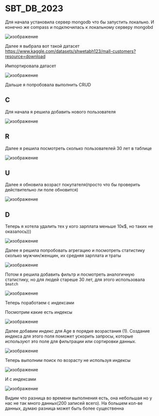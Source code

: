 # SBT_DB_2023

Для начала установила сервер mongodb что бы запустить локально. И конечно же compass и подключилась к локальному серверу mongobd

![изображение](https://github.com/KatyaProkhorchuk/SBT_DB_2023/assets/77965300/d853fced-cea6-426f-bb8f-44b855785d5e)

Далее я выбрала вот такой датасет https://www.kaggle.com/datasets/shwetabh123/mall-customers?resource=download

Импортировала датасет

![изображение](https://github.com/KatyaProkhorchuk/SBT_DB_2023/assets/77965300/23ffa3dc-7e68-4a6d-8d0a-b0fc0c997887)

Дальше я попробовала выполнить CRUD 

## C

Для начала я решила добавить нового пользователя

![изображение](https://github.com/KatyaProkhorchuk/SBT_DB_2023/assets/77965300/f04ea139-638f-4be3-862c-58580457feca)

## R

Далее я решила посмотреть сколько пользователей 30 лет в таблице

![изображение](https://github.com/KatyaProkhorchuk/SBT_DB_2023/assets/77965300/a6da9864-e6b6-4a07-b23d-529dd28bd28b)

## U

Далее я обновила возраст покупателя(просто что бы проверить действительно ли поле обновится)

![изображение](https://github.com/KatyaProkhorchuk/SBT_DB_2023/assets/77965300/ea430b76-e793-4d1e-b059-ecf9f49fe551)

## D

Теперь я хотела удалить тех у кого зарплата меньше 10к$, но таких не оказалось)))

![изображение](https://github.com/KatyaProkhorchuk/SBT_DB_2023/assets/77965300/743b4bf7-36b4-4280-aff0-008a2896b6fd)


Далее я решила попробовать агрегацию и посмотреть статистику сколько мужчин/женщин, их средняя зарплата и траты

![изображение](https://github.com/KatyaProkhorchuk/SBT_DB_2023/assets/77965300/7dcbc683-a762-4b82-afcf-325ca390d54d)

Потом я решила добавить фильтр и посмотреть аналогичную статистику, но для людей стареше 30 лет, для этого использовала `$match`

![изображение](https://github.com/KatyaProkhorchuk/SBT_DB_2023/assets/77965300/6ca0a1dc-a86f-43fb-91e9-71a817217117)

Теперь поработаем с индексами

Посмотрим какие есть индексы

![изображение](https://github.com/KatyaProkhorchuk/SBT_DB_2023/assets/77965300/6648f664-c0a0-41d7-bc64-f5910ab11f23)

Далее добавим индекс для Age в порядке возрастания (1). Создание индекса для этого поля поможет ускорить запросы, которые используют это поле для фильтрации или сортировки данных.

![изображение](https://github.com/KatyaProkhorchuk/SBT_DB_2023/assets/77965300/071db310-9600-42dd-8ad7-12ba6fec84eb)

Теперь выполним поиск по возрасту не используя индексы

![изображение](https://github.com/KatyaProkhorchuk/SBT_DB_2023/assets/77965300/00593ad5-1fac-4ae1-8cef-36c1b5c36eae)

И с индексами

![изображение](https://github.com/KatyaProkhorchuk/SBT_DB_2023/assets/77965300/1e95573e-c4b1-40d3-ad12-3dde36f99210)

Видим что разница во времени выполнения есть, она небольшая но у нас не так много данных(200 записей всего). На большем кол-ве данных, думаю разница может быть более существенна

